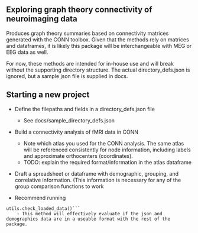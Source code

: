 ## Exploring graph theory connectivity of neuroimaging data
Produces graph theory summaries based on connectivity matrices generated with the CONN toolbox. Given that the methods rely on matrices and dataframes, it is likely this package will be interchangeable with MEG or EEG data as well.

For now, these methods are intended for in-house use and will break without the supporting directory structure.
The actual directory_defs.json is ignored, but a sample json file is supplied in docs.

## Starting a new project
- Define the filepaths and fields in a directory_defs.json file
    - See docs/sample_directory_defs.json

- Build a connectivity analysis of fMRI data in CONN
    - Note which atlas you used for the CONN analysis. The same atlas will be referenced consistently for node information, including labels and approximate orthocenters (coordinates).
    - TODO: explain the required format/information in the atlas dataframe

- Draft a spreadsheet or dataframe with demographic, grouping, and correlative information. (This information is necessary for any of the group comparison functions to work

- Recommend running 
```import fmri_analysis_utilities as utils
utils.check_loaded_data()```
    - This method will effectively evaluate if the json and demographics data are in a useable format with the rest of the package.
